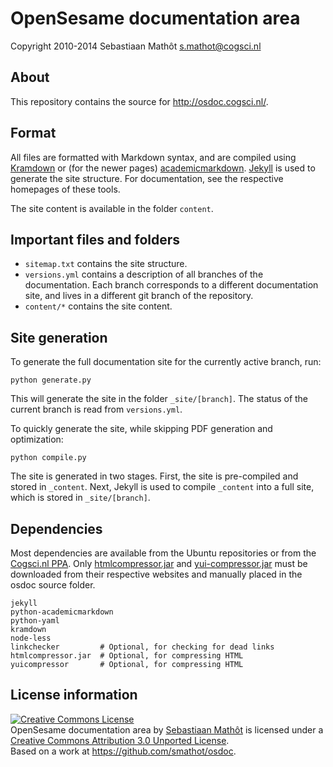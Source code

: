 # OpenSesame documentation area

Copyright 2010-2014
Sebastiaan Mathôt <s.mathot@cogsci.nl>

## About

This repository contains the source for <http://osdoc.cogsci.nl/>.

## Format

All files are formatted with Markdown syntax, and are compiled using [Kramdown][] or (for the newer pages) [academicmarkdown][]. [Jekyll][] is used to generate the site structure. For documentation, see the respective homepages of these tools.

The site content is available in the folder `content`.

## Important files and folders

- `sitemap.txt` contains the site structure.
- `versions.yml` contains a description of all branches of the documentation. Each branch corresponds to a different documentation site, and lives in a different git branch of the repository.
- `content/*` contains the site content.

## Site generation

To generate the full documentation site for the currently active branch, run:

	python generate.py

This will generate the site in the folder `_site/[branch]`. The status of the current branch is read from `versions.yml`.

To quickly generate the site, while skipping PDF generation and optimization:

	python compile.py

The site is generated in two stages. First, the site is pre-compiled and stored in `_content`. Next, Jekyll is used to compile `_content` into a full site, which is stored in `_site/[branch]`.

## Dependencies

Most dependencies are available from the Ubuntu repositories or from the [Cogsci.nl PPA][]. Only [htmlcompressor.jar][] and [yui-compressor.jar][] must be downloaded from their respective websites and manually placed in the osdoc source folder.

	jekyll
	python-academicmarkdown
	python-yaml
	kramdown
	node-less
	linkchecker         # Optional, for checking for dead links
	htmlcompressor.jar  # Optional, for compressing HTML
	yuicompressor		# Optional, for compressing HTML

## License information

<a rel="license" href="http://creativecommons.org/licenses/by/3.0/deed.en_US"><img alt="Creative Commons License" style="border-width:0" src="http://i.creativecommons.org/l/by/3.0/88x31.png" /></a><br /><span xmlns:dct="http://purl.org/dc/terms/" property="dct:title">OpenSesame documentation area</span> by <a xmlns:cc="http://creativecommons.org/ns#" href="http://osdoc.cogsci.nl" property="cc:attributionName" rel="cc:attributionURL">Sebastiaan Mathôt</a> is licensed under a <a rel="license" href="http://creativecommons.org/licenses/by/3.0/deed.en_US">Creative Commons Attribution 3.0 Unported License</a>.<br />Based on a work at <a xmlns:dct="http://purl.org/dc/terms/" href="https://github.com/smathot/osdoc" rel="dct:source">https://github.com/smathot/osdoc</a>.

[academicmarkdown]: https://github.com/smathot/academicmarkdown
[kramdown]: http://kramdown.rubyforge.org/
[jekyll]: https://github.com/mojombo/jekyll
[cogsci.nl ppa]: https://launchpad.net/~smathot/+archive/cogscinl/
[htmlcompressor.jar]: https://code.google.com/p/htmlcompressor/
[yui-compressor.jar]: https://github.com/yui/yuicompressor/downloads
